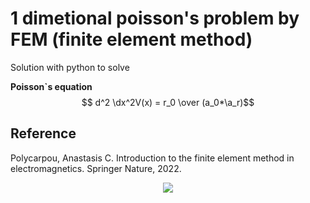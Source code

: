 # 1 dimetional poisson's problem by FEM (finite element method)

Solution with python to solve

**Poisson`s equation**
$$ d^2 \dx^2V(x) = r_0 \over (a_0*\a_r)$$

## Reference
Polycarpou, Anastasis C. Introduction to the finite element method in electromagnetics. Springer Nature, 2022.


<div align="center">
	<img src="https://img.shields.io/badge/Python-3776AB?style=flat&logo=Java&logoColor=white"/>
</div>
